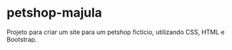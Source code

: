# petshop-majula
Projeto para criar um site para um petshop fictício, utilizando CSS, HTML e Bootstrap.
